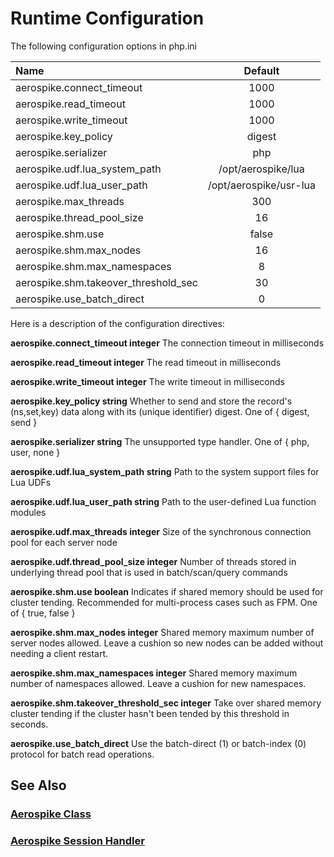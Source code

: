 
# Runtime Configuration

The following configuration options in php.ini

| Name  | Default  |
|:------|:---------:|
| aerospike.connect_timeout | 1000 |
| aerospike.read_timeout | 1000 |
| aerospike.write_timeout | 1000 |
| aerospike.key_policy | digest |
| aerospike.serializer | php |
| aerospike.udf.lua_system_path | /opt/aerospike/lua |
| aerospike.udf.lua_user_path | /opt/aerospike/usr-lua |
| aerospike.max_threads | 300 |
| aerospike.thread_pool_size | 16 |
| aerospike.shm.use | false |
| aerospike.shm.max_nodes | 16 |
| aerospike.shm.max_namespaces | 8 |
| aerospike.shm.takeover_threshold_sec | 30 |
| aerospike.use_batch_direct | 0 |

Here is a description of the configuration directives:

**aerospike.connect_timeout integer**
    The connection timeout in milliseconds

**aerospike.read_timeout integer**
    The read timeout in milliseconds

**aerospike.write_timeout integer**
    The write timeout in milliseconds

**aerospike.key_policy string**
    Whether to send and store the record's (ns,set,key) data along with its (unique identifier) digest. One of { digest, send }

**aerospike.serializer string**
    The unsupported type handler. One of { php, user, none }

**aerospike.udf.lua_system_path string**
    Path to the system support files for Lua UDFs

**aerospike.udf.lua_user_path string**
    Path to the user-defined Lua function modules

**aerospike.udf.max_threads integer**
    Size of the synchronous connection pool for each server node

**aerospike.udf.thread_pool_size integer**
    Number of threads stored in underlying thread pool that is used in batch/scan/query commands

**aerospike.shm.use boolean**
    Indicates if shared memory should be used for cluster tending. Recommended for multi-process cases such as FPM. One of { true, false }

**aerospike.shm.max_nodes integer**
    Shared memory maximum number of server nodes allowed. Leave a cushion so new nodes can be added without needing a client restart.

**aerospike.shm.max_namespaces integer**
    Shared memory maximum number of namespaces allowed. Leave a cushion for new namespaces.

**aerospike.shm.takeover_threshold_sec integer**
    Take over shared memory cluster tending if the cluster hasn't been tended by this threshold in seconds.

**aerospike.use_batch_direct**
    Use the batch-direct (1) or batch-index (0) protocol for batch read operations.

## See Also

### [Aerospike Class](aerospike.md)
### [Aerospike Session Handler](aerospike_sessions.md)

